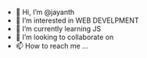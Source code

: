 - 👋 Hi, I’m @jayanth
- 👀 I’m interested in WEB DEVELPMENT
- 🌱 I’m currently learning JS
- 💞️ I’m looking to collaborate on 
- 📫 How to reach me ...

<!---
GrayWinds/GrayWinds is a ✨ special ✨ repository because its `README.md` (this file) appears on your GitHub profile.
You can click the Preview link to take a look at your changes.
--->
